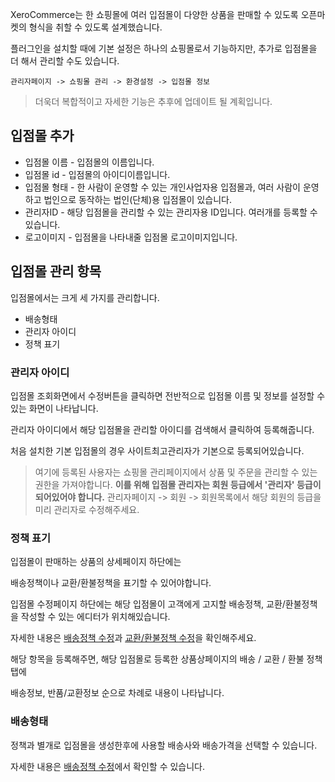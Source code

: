 XeroCommerce는 한 쇼핑몰에 여러 입점몰이 다양한 상품을 판매할 수 있도록 오픈마켓의 형식을 취할 수 있도록 설계했습니다.

플러그인을 설치할 때에 기본 설정은 하나의 쇼핑몰로서 기능하지만, 추가로 입점몰을 더 해서 관리할 수도 있습니다.

`관리자페이지 -> 쇼핑몰 관리 -> 환경설정 -> 입점몰 정보`

> 더욱더 복합적이고 자세한 기능은 추후에 업데이트 될 계획입니다.

## 입점몰 추가

* 입점몰 이름 - 입점몰의 이름입니다.
* 입점몰 id - 입점몰의 아이디이름입니다.
* 입점몰 형태 - 한 사람이 운영할 수 있는 개인사업자용 입점몰과, 여러 사람이 운영하고 법인으로 동작하는 법인(단체)용 입점몰이 있습니다.
* 관리자ID - 해당 입점몰을 관리할 수 있는 관리자용 ID입니다. 여러개를 등록할 수 있습니다.
* 로고이미지 - 입점몰을 나타내줄 입점몰 로고이미지입니다.

## 입점몰 관리 항목

입점몰에서는 크게 세 가지를 관리합니다.

* 배송형태
* 관리자 아이디
* 정책 표기


### 관리자 아이디
입점몰 조회화면에서 수정버튼을 클릭하면 전반적으로 입점몰 이름 및 정보를 설정할 수 있는 화면이 나타납니다.

관리자 아이디에서 해당 입점몰을 관리할 아이디를 검색해서 클릭하여 등록해줍니다.

처음 설치한 기본 입점몰의 경우 사이트최고관리자가 기본으로 등록되어있습니다.

> 여기에 등록된 사용자는 쇼핑몰 관리페이지에서 상품 및 주문을 관리할 수 있는 권한을 가져야합니다.
**이를 위해 입점몰 관리자는 회원 등급에서 '관리자' 등급이 되어있어야 합니다.**
관리자페이지 -> 회원 -> 회원목록에서 해당 회원의 등급을 미리 관리자로 수정해주세요.

### 정책 표기

입점몰이 판매하는 상품의 상세페이지 하단에는

배송정책이나 교환/환불정책을 표기할 수 있어야합니다.

입점몰 수정페이지 하단에는 해당 입점몰이 고객에게 고지할 배송정책, 교환/환불정책을 작성할 수 있는 에디터가 위치해있습니다.

자세한 내용은 [배송정책 수정](https://github.com/akasima/xero_commerce/wiki/%EB%B0%B0%EC%86%A1%EC%A0%95%EC%B1%85-%EC%88%98%EC%A0%95)과 [교환/환불정책 수정](https://github.com/akasima/xero_commerce/wiki/%EA%B5%90%ED%99%98--%ED%99%98%EB%B6%88%EC%A0%95%EC%B1%85)을 확인해주세요.

해당 항목을 등록해주면, 해당 입점몰로 등록한 상품상페이지의 배송 / 교환 / 환불 정책 탭에 

배송정보, 반품/교환정보 순으로 차례로 내용이 나타납니다.


### 배송형태

정책과 별개로 입점몰을 생성한후에 사용할 배송사와 배송가격을 선택할 수 있습니다.

자세한 내용은 [배송정책 수정](https://github.com/akasima/xero_commerce/wiki/배송정책-수정)에서 확인할 수 있습니다.
